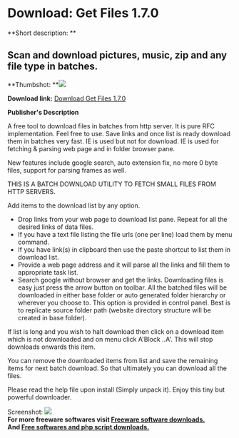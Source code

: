 # Download: Get Files 1.7.0

**Short description: **

## Scan and download pictures, music, zip and any file type in batches.

  
**Thumbshot: **![](http://www.freewarefiles.com/screenshot/getfiles14_md.jpg)   
  
**Download link:** [Download Get Files 1.7.0](http://freesoftwares.boysofts.com/Get-Files_program_43271.html)  
  

**Publisher's Description**  
  

A free tool to download files in batches from http server. It is pure RFC
implementation. Feel free to use. Save links and once list is ready download
them in batches very fast. IE is used but not for download. IE is used for
fetching & parsing web page and in folder browser pane.

New features include google search, auto extension fix, no more 0 byte files,
support for parsing frames as well.

THIS IS A BATCH DOWNLOAD UTILITY TO FETCH SMALL FILES FROM HTTP SERVERS.

Add items to the download list by any option.

  * Drop links from your web page to download list pane. Repeat for all the desired links of data files. 
  * If you have a text file listing the file urls (one per line) load them by menu command. 
  * If you have link(s) in clipboard then use the paste shortcut to list them in download list. 
  * Provide a web page address and it will parse all the links and fill them to appropriate task list. 
  * Search google without browser and get the links. 
Downloading files is easy just press the arrow button on toolbar. All the
batched files will be downloaded in either base folder or auto generated
folder hierarchy or wherever you choose to. This option is provided in control
panel. Best is to replicate source folder path (website directory structure
will be created in base folder).

If list is long and you wish to halt download then click on a download item
which is not downloaded and on menu click A'Block ..A'. This will stop
downloads onwards this item.

You can remove the downloaded items from list and save the remaining items for
next batch download. So that ultimately you can download all the files.

Please read the help file upon install (Simply unpack it). Enjoy this tiny but
powerful downloader.

  
  
Screenshot: ![](http://www.freewarefiles.com/screenshot/getfiles14.jpg)  
**For more freeware softwares visit [Freeware software downloads.](http://freesoftwares.boysofts.com/)**   
**And [Free softwares and php script downloads.](http://www.boysofts.com/)**

